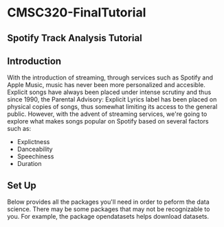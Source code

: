 # CMSC320-FinalTutorial
## Spotify Track Analysis Tutorial
## Introduction

With the introduction of streaming, through services such as Spotify and Apple Music, music has never been more personalized and accesible. Explicit songs have always been placed under intense scrutiny and thus since 1990, the Parental Advisory: Explicit Lyrics label has been placed on physical copies of songs, thus somewhat limiting its access to the general public. However, with the advent of streaming services, we're going to explore what makes songs popular on Spotify based on several factors such as:

* Explictness
* Danceability
* Speechiness
* Duration

## Set Up
Below provides all the packages you'll need in order to peform the data science. There may be some packages that may not be recognizable to you. For example, the package opendatasets helps download datasets.
